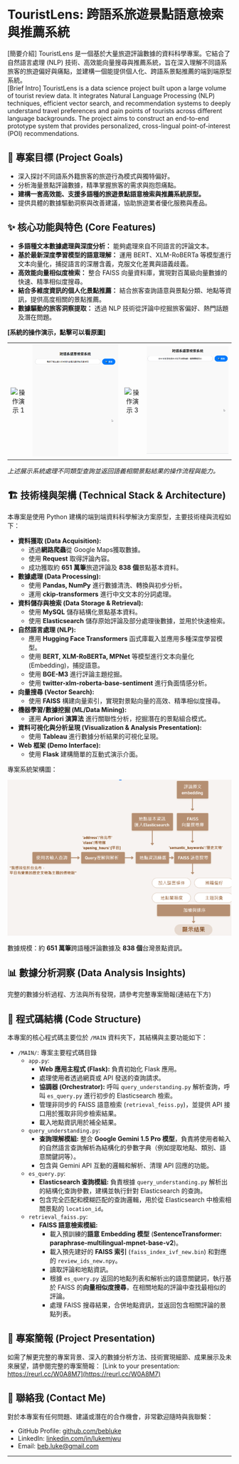 # TouristLens: 跨語系旅遊景點語意檢索與推薦系統

[簡要介紹] TouristLens 是一個基於大量旅遊評論數據的資料科學專案。它結合了自然語言處理 (NLP) 技術、高效能向量搜尋與推薦系統，旨在深入理解不同語系旅客的旅遊偏好與痛點，並建構一個能提供個人化、跨語系景點推薦的端到端原型系統。  
[Brief Intro] TouristLens is a data science project built upon a large volume of tourist review data. It integrates Natural Language Processing (NLP) techniques, efficient vector search, and recommendation systems to deeply understand travel preferences and pain points of tourists across different language backgrounds. The project aims to construct an end-to-end prototype system that provides personalized, cross-lingual point-of-interest (POI) recommendations.

## 🎯 專案目標 (Project Goals)

*   深入探討不同語系外籍旅客的旅遊行為模式與獨特偏好。
*   分析海量景點評論數據，精準掌握旅客的需求與抱怨痛點。
*   **建構一套高效能、支援多語種的旅遊景點語意檢索與推薦系統原型。**
*   提供具體的數據驅動洞察與改善建議，協助旅遊業者優化服務與產品。

## ✨ 核心功能與特色 (Core Features)

*   **多語種文本數據處理與深度分析：** 能夠處理來自不同語言的評論文本。
*   **基於最新深度學習模型的語意理解：** 運用 BERT、XLM-RoBERTa 等模型進行文本向量化，捕捉語言的深層含義，克服文化差異與語義歧義。
*   **高效能向量相似度檢索：** 整合 FAISS 向量資料庫，實現對百萬級向量數據的快速、精準相似度搜尋。
*   **結合多維度資訊的個人化景點推薦：** 結合旅客查詢語意與景點分類、地點等資訊，提供高度相關的景點推薦。
*   **數據驅動的旅客洞察提取：** 透過 NLP 技術從評論中挖掘旅客偏好、熱門話題及潛在問題。

**[系統的操作演示，點擊可以看原圖]**

<!-- 在這裡加入一個空白行 -->

<table>
<tr>
<td align="center">
<img src="IMG/1.gif" alt="操作演示 1"> <!-- 使用 HTML <img> 標籤 -->
<br>
</td>
<td align="center">
<img src="IMG/2.gif" alt="操作演示 2"> <!-- 使用 HTML <img> 標籤 -->
<br>
</td>
<td align="center">
<img src="IMG/3.gif" alt="操作演示 3"> <!-- 使用 HTML <img> 標籤 -->
<br>
</td>
<td align="center">
<img src="IMG/4.gif" alt="操作演示 4"> <!-- 使用 HTML <img> 標籤 -->
<br>
</td>
</tr>
</table>

<!-- 在這裡加入一個空白行 -->

*上述展示系統處理不同類型查詢並返回語義相關景點結果的操作流程與能力。*

## 🏗️ 技術棧與架構 (Technical Stack & Architecture)

本專案是使用 Python 建構的端到端資料科學解決方案原型，主要技術棧與流程如下：

*   **資料獲取 (Data Acquisition):**
    *   透過**網路爬蟲**從 Google Maps獲取數據。
    *   使用 **Request** 取得評論內容。
    *   成功獲取約 **651 萬筆**旅遊評論及 **838 個**景點基本資料。
*   **數據處理 (Data Processing):**
    *   使用 **Pandas, NumPy** 進行數據清洗、轉換與初步分析。
    *   運用 **ckip-transformers** 進行中文文本的分詞處理。
*   **資料儲存與檢索 (Data Storage & Retrieval):**
    *   使用 **MySQL** 儲存結構化景點基本資料。
    *   使用 **Elasticsearch** 儲存原始評論及部分處理後數據，並用於快速檢索。
*   **自然語言處理 (NLP):**
    *   應用 **Hugging Face Transformers** 函式庫載入並應用多種深度學習模型。
    *   使用 **BERT, XLM-RoBERTa, MPNet** 等模型進行文本向量化 (Embedding)，捕捉語意。
    *   使用 **BGE-M3** 進行評論主題挖掘。
    *   使用 **twitter-xlm-roberta-base-sentiment** 進行負面情感分析。
*   **向量搜尋 (Vector Search):**
    *   使用 **FAISS** 構建向量索引，實現對景點向量的高效、精準相似度搜尋。
*   **機器學習/數據挖掘 (ML/Data Mining):**
    *   運用 **Apriori 演算法** 進行關聯性分析，挖掘潛在的景點組合模式。
*   **資料可視化與分析呈現 (Visualization & Analysis Presentation):**
    *   使用 **Tableau** 進行數據分析結果的可視化呈現。
*   **Web 框架 (Demo Interface):**
    *   使用 **Flask** 建構簡單的互動式演示介面。

專案系統架構圖：

![System Architecture Diagram](IMG/5.png)


數據規模：約 **651 萬筆**跨語種評論數據及 **838 個**台灣景點資訊。

## 📊 數據分析洞察 (Data Analysis Insights)

完整的數據分析過程、方法與所有發現，請參考完整專案簡報(連結在下方)

## 📁 程式碼結構 (Code Structure)

本專案的核心程式碼主要位於 `/MAIN` 資料夾下，其結構與主要功能如下：

*   `/MAIN/`: 專案主要程式碼目錄
    *   `app.py`:
        *   **Web 應用主程式 (Flask):** 負責初始化 Flask 應用。
        *   處理使用者透過網頁或 API 發送的查詢請求。
        *   **協調器 (Orchestrator):** 呼叫 `query_understanding.py` 解析查詢，呼叫 `es_query.py` 進行初步的 Elasticsearch 檢索。
        *   管理非同步的 FAISS 語意檢索 (`retrieval_feiss.py`)，並提供 API 接口用於獲取非同步檢索結果。
        *   載入地點資訊用於補全結果。
    *   `query_understanding.py`:
        *   **查詢理解模組:** 整合 **Google Gemini 1.5 Pro 模型**，負責將使用者輸入的自然語言查詢解析為結構化的參數字典（例如提取地點、類別、語意關鍵詞等）。
        *   包含與 Gemini API 互動的邏輯和解析、清理 API 回應的功能。
    *   `es_query.py`:
        *   **Elasticsearch 查詢模組:** 負責根據 `query_understanding.py` 解析出的結構化查詢參數，建構並執行針對 Elasticsearch 的查詢。
        *   包含完全匹配和模糊匹配的查詢邏輯，用於從 Elasticsearch 中檢索相關景點的 `location_id`。
    *   `retrieval_faiss.py`:
        *   **FAISS 語意檢索模組:**
            *   載入預訓練的**語意 Embedding 模型** (**SentenceTransformer: paraphrase-multilingual-mpnet-base-v2**)。
            *   載入預先建好的 **FAISS 索引** (`faiss_index_ivf_new.bin`) 和對應的 `review_ids_new.npy`。
            *   讀取評論和地點資訊。
            *   根據 `es_query.py` 返回的地點列表和解析出的語意關鍵詞，執行基於 FAISS 的**向量相似度搜尋**，在相關地點的評論中查找最相似的評論。
            *   處理 FAISS 搜尋結果，合併地點資訊，並返回包含相關評論的景點列表。

## 📄 專案簡報 (Project Presentation)

如需了解更完整的專案背景、深入的數據分析方法、技術實現細節、成果展示及未來展望，請參閱完整的專案簡報：
[Link to your presentation: https://reurl.cc/W0A8M7](https://reurl.cc/W0A8M7)

## 👋 聯絡我 (Contact Me)

對於本專案有任何問題、建議或潛在的合作機會，非常歡迎隨時與我聯繫：

*   GitHub Profile: [github.com/bebluke](https://github.com/bebluke)
*   LinkedIn: [linkedin.com/in/lukemjwu](https://www.linkedin.com/in/lukemjwu/)
*   Email: beb.luke@gmail.com

---
